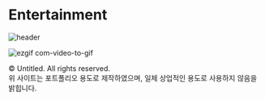 # Entertainment
![header](https://capsule-render.vercel.app/api?type=waving&color=auto&height=200&section=header&text=Entertainment%20Company&fontSize=60)

![ezgif com-video-to-gif](https://github.com/jongkwon5/Entertainment/assets/137694287/967fc049-04ba-41c9-b871-0c795b8911d4)

© Untitled. All rights reserved. <br> 위 사이트는 포트폴리오 용도로 제작하였으며, 일체 상업적인 용도로 사용하지 않음을 밝힙니다.
